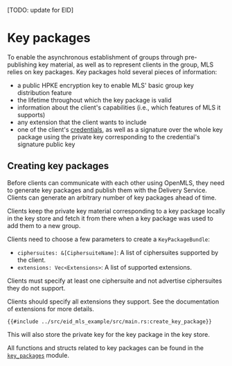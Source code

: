 [TODO: update for EID]

# Key packages

To enable the asynchronous establishment of groups through pre-publishing key material, as well as to represent clients
in the group, MLS relies on key packages. Key packages hold several pieces of information:

- a public HPKE encryption key to enable MLS' basic group key distribution feature
- the lifetime throughout which the key package is valid
- information about the client's capabilities (i.e., which features of MLS it supports)
- any extension that the client wants to include
- one of the client's [credentials](./identity.md), as well as a signature over the whole key package using the private
  key corresponding to the credential's signature public key

## Creating key packages

Before clients can communicate with each other using OpenMLS, they need to generate key packages and publish them with
the Delivery Service. Clients can generate an arbitrary number of key packages ahead of time.

Clients keep the private key material corresponding to a key package locally in the key store and fetch it from there
when a key package was used to add them to a new group.

Clients need to choose a few parameters to create a `KeyPackageBundle`:

- `ciphersuites: &[CiphersuiteName]`: A list of ciphersuites supported by the client.
- `extensions: Vec<Extensions>`: A list of supported extensions.

Clients must specify at least one ciphersuite and not advertise ciphersuites they do not support.

Clients should specify all extensions they support. See the documentation of extensions for more details.

```rust,no_run,noplayground
{{#include ../src/eid_mls_example/src/main.rs:create_key_package}}
```

This will also store the private key for the key package in the key store.

All functions and structs related to key packages can be found in
the [`key_packages`](https://docs.rs/crate/openmls/latest/key_packages/index.html) module.
